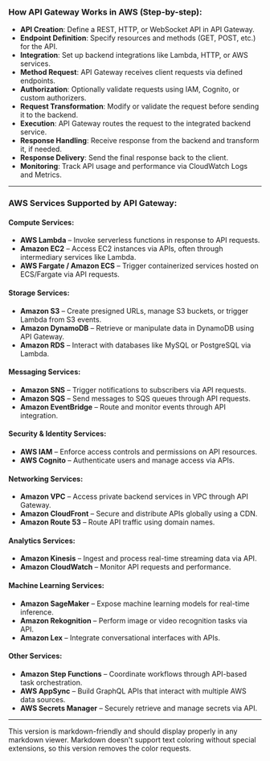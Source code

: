 ### How API Gateway Works in AWS (Step-by-step):

- **API Creation**: Define a REST, HTTP, or WebSocket API in API Gateway.
- **Endpoint Definition**: Specify resources and methods (GET, POST, etc.) for the API.
- **Integration**: Set up backend integrations like Lambda, HTTP, or AWS services.
- **Method Request**: API Gateway receives client requests via defined endpoints.
- **Authorization**: Optionally validate requests using IAM, Cognito, or custom authorizers.
- **Request Transformation**: Modify or validate the request before sending it to the backend.
- **Execution**: API Gateway routes the request to the integrated backend service.
- **Response Handling**: Receive response from the backend and transform it, if needed.
- **Response Delivery**: Send the final response back to the client.
- **Monitoring**: Track API usage and performance via CloudWatch Logs and Metrics.

---

### AWS Services Supported by API Gateway:

#### **Compute Services**:
- **AWS Lambda** – Invoke serverless functions in response to API requests.
- **Amazon EC2** – Access EC2 instances via APIs, often through intermediary services like Lambda.
- **AWS Fargate / Amazon ECS** – Trigger containerized services hosted on ECS/Fargate via API requests.

#### **Storage Services**:
- **Amazon S3** – Create presigned URLs, manage S3 buckets, or trigger Lambda from S3 events.
- **Amazon DynamoDB** – Retrieve or manipulate data in DynamoDB using API Gateway.
- **Amazon RDS** – Interact with databases like MySQL or PostgreSQL via Lambda.

#### **Messaging Services**:
- **Amazon SNS** – Trigger notifications to subscribers via API requests.
- **Amazon SQS** – Send messages to SQS queues through API requests.
- **Amazon EventBridge** – Route and monitor events through API integration.

#### **Security & Identity Services**:
- **AWS IAM** – Enforce access controls and permissions on API resources.
- **AWS Cognito** – Authenticate users and manage access via APIs.

#### **Networking Services**:
- **Amazon VPC** – Access private backend services in VPC through API Gateway.
- **Amazon CloudFront** – Secure and distribute APIs globally using a CDN.
- **Amazon Route 53** – Route API traffic using domain names.

#### **Analytics Services**:
- **Amazon Kinesis** – Ingest and process real-time streaming data via API.
- **Amazon CloudWatch** – Monitor API requests and performance.

#### **Machine Learning Services**:
- **Amazon SageMaker** – Expose machine learning models for real-time inference.
- **Amazon Rekognition** – Perform image or video recognition tasks via API.
- **Amazon Lex** – Integrate conversational interfaces with APIs.

#### **Other Services**:
- **Amazon Step Functions** – Coordinate workflows through API-based task orchestration.
- **AWS AppSync** – Build GraphQL APIs that interact with multiple AWS data sources.
- **AWS Secrets Manager** – Securely retrieve and manage secrets via API.

---

This version is markdown-friendly and should display properly in any markdown viewer. Markdown doesn't support text coloring without special extensions, so this version removes the color requests.
